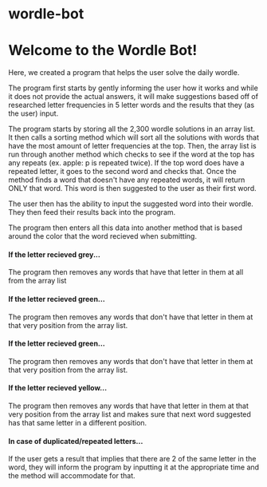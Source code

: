 # wordle-bot
<h1> Welcome to the Wordle Bot! </h1>

<p> Here, we created a program that helps the user solve the daily wordle. </p>
<p> The program first starts by gently informing the user how it works and while it does not provide the actual answers, it will make suggestions based off of researched letter frequencies in 5 letter words and the results that they (as the user) input. </p>

<p> The program starts by storing all the 2,300 wordle solutions in an array list. It then calls a sorting method which will sort all the solutions with words that have the most amount of letter frequencies at the top. Then, the array list is run through another method which checks to see if the word at the top has any repeats (ex. apple: p is repeated twice). If the top word does have a repeated letter, it goes to the second word and checks that. Once the method finds a word that doesn't have any repeated words, it will return ONLY that word. This word is then suggested to the user as their first word. </p>

<p> The user then has the ability to input the suggested word into their wordle. They then feed their results back into the program. </p>

<p> The program then enters all this data into another method that is based around the color that the word recieved when submitting. </p>

<h4> If the letter recieved grey... </h4>
<p> The program then removes any words that have that letter in them at all from the array list </p>

<h4> If the letter recieved green... </h4>
<p> The program then removes any words that don't have that letter in them at that very position from the array list. </p>

<h4> If the letter recieved green... </h4>
<p> The program then removes any words that don't have that letter in them at that very position from the array list. </p>

<h4> If the letter recieved yellow... </h4>
<p> The program then removes any words that have that letter in them at that very position from the array list and makes sure that next word suggested has that same letter in a different position. </p>

<h4> In case of duplicated/repeated letters... </h4>
<p> If the user gets a result that implies that there are 2 of the same letter in the word, they will inform the program by inputting it at the appropriate time and the method will accommodate for that.  </p>
